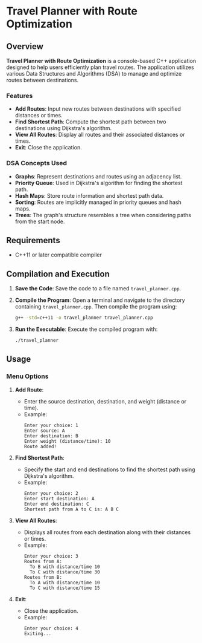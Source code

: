 # Travel Planner with Route Optimization

## Overview

**Travel Planner with Route Optimization** is a console-based C++ application designed to help users efficiently plan travel routes. The application utilizes various Data Structures and Algorithms (DSA) to manage and optimize routes between destinations.

### Features

- **Add Routes**: Input new routes between destinations with specified distances or times.
- **Find Shortest Path**: Compute the shortest path between two destinations using Dijkstra's algorithm.
- **View All Routes**: Display all routes and their associated distances or times.
- **Exit**: Close the application.

### DSA Concepts Used

- **Graphs**: Represent destinations and routes using an adjacency list.
- **Priority Queue**: Used in Dijkstra's algorithm for finding the shortest path.
- **Hash Maps**: Store route information and shortest path data.
- **Sorting**: Routes are implicitly managed in priority queues and hash maps.
- **Trees**: The graph's structure resembles a tree when considering paths from the start node.

## Requirements

- C++11 or later compatible compiler

## Compilation and Execution

1. **Save the Code**: Save the code to a file named `travel_planner.cpp`.

2. **Compile the Program**: Open a terminal and navigate to the directory containing `travel_planner.cpp`. Then compile the program using:

    ```bash
    g++ -std=c++11 -o travel_planner travel_planner.cpp
    ```

3. **Run the Executable**: Execute the compiled program with:

    ```bash
    ./travel_planner
    ```

## Usage

### Menu Options

1. **Add Route**:
   - Enter the source destination, destination, and weight (distance or time).
   - Example:
     ```plaintext
     Enter your choice: 1
     Enter source: A
     Enter destination: B
     Enter weight (distance/time): 10
     Route added!
     ```

2. **Find Shortest Path**:
   - Specify the start and end destinations to find the shortest path using Dijkstra's algorithm.
   - Example:
     ```plaintext
     Enter your choice: 2
     Enter start destination: A
     Enter end destination: C
     Shortest path from A to C is: A B C 
     ```

3. **View All Routes**:
   - Displays all routes from each destination along with their distances or times.
   - Example:
     ```plaintext
     Enter your choice: 3
     Routes from A:
       To B with distance/time 10
       To C with distance/time 30
     Routes from B:
       To A with distance/time 10
       To C with distance/time 15
     ```

4. **Exit**:
   - Close the application.
   - Example:
     ```plaintext
     Enter your choice: 4
     Exiting...
     ```
